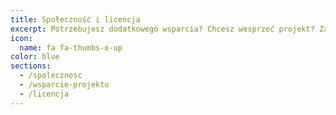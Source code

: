 ```yaml
---
title: Społeczność i licencja
excerpt: Potrzebujesz dodatkowego wsparcia? Chcesz wesprzeć projekt? Zajrzyj do tej sekcji
icon:
  name: fa fa-thumbs-o-up
color: blue
sections:
  - /spolecznosc
  - /wsparcie-projektu
  - /licencja
---
```

